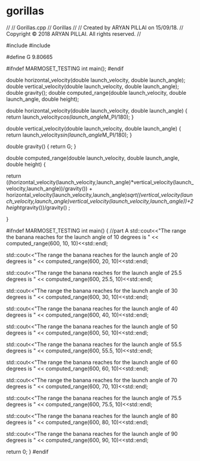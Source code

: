 # gorillas
//
//  Gorillas.cpp
//  Gorillas
//
//  Created by ARYAN  PILLAI on 15/09/18.
//  Copyright © 2018 ARYAN  PILLAI. All rights reserved.
//

#include <iostream>
#include <cmath>

#define G 9.80665

#ifndef MARMOSET_TESTING
int main();
#endif

double horizontal_velocity(double launch_velocity, double launch_angle);
double vertical_velocity(double launch_velocity, double launch_angle);
double gravity();
double computed_range(double launch_velocity, double launch_angle, double height);


double horizontal_velocity(double launch_velocity, double launch_angle)
{
return launch_velocity*cos(launch_angle*M_PI/180);
}

double vertical_velocity(double launch_velocity, double launch_angle)
{
return launch_velocity*sin(launch_angle*M_PI/180);
}

double gravity()
{
return G;
}

double computed_range(double launch_velocity, double launch_angle, double height)
{

return ((horizontal_velocity(launch_velocity,launch_angle)*vertical_velocity(launch_velocity,launch_angle))/gravity()) + horizontal_velocity(launch_velocity,launch_angle)*sqrt((vertical_velocity(launch_velocity,launch_angle)*vertical_velocity(launch_velocity,launch_angle))+2*height*gravity())/gravity() ;


}


#ifndef MARMOSET_TESTING
int main()
{   //part A
std::cout<<"The range the banana reaches for the launch angle of 10 degrees is "
<< computed_range(600, 10, 10)<<std::endl;

std::cout<<"The range the banana reaches for the launch angle of 20 degrees is "
<< computed_range(600, 20, 10)<<std::endl;

std::cout<<"The range the banana reaches for the launch angle of 25.5 degrees is "
<< computed_range(600, 25.5, 10)<<std::endl;

std::cout<<"The range the banana reaches for the launch angle of 30 degrees is "
<< computed_range(600, 30, 10)<<std::endl;

std::cout<<"The range the banana reaches for the launch angle of 40 degrees is "
<< computed_range(600, 40, 10)<<std::endl;

std::cout<<"The range the banana reaches for the launch angle of 50 degrees is "
<< computed_range(600, 50, 10)<<std::endl;

std::cout<<"The range the banana reaches for the launch angle of 55.5 degrees is "
<< computed_range(600, 55.5, 10)<<std::endl;

std::cout<<"The range the banana reaches for the launch angle of 60 degrees is "
<< computed_range(600, 60, 10)<<std::endl;

std::cout<<"The range the banana reaches for the launch angle of 70 degrees is "
<< computed_range(600, 70, 10)<<std::endl;

std::cout<<"The range the banana reaches for the launch angle of 75.5 degrees is "
<< computed_range(600, 75.5, 10)<<std::endl;

std::cout<<"The range the banana reaches for the launch angle of 80 degrees is "
<< computed_range(600, 80, 10)<<std::endl;

std::cout<<"The range the banana reaches for the launch angle of 90 degrees is "
<< computed_range(600, 90, 10)<<std::endl;

return 0;
}
#endif

